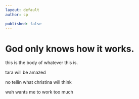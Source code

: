 ```yaml
---
layout: default
author: cp

published: false
---
```


# God only knows how it works.




this is the body of whatever this is.

tara will be amazed

no tellin what christina will think

wah wants me to work too  much 


